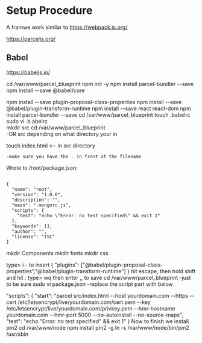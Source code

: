 # Setup Procedure

A framwe work similar to 
https://webpack.js.org/ 

https://parceljs.org/

## Babel

https://babeljs.io/

cd /var/www/parcel_blueprint
npm init -y
npm install parcel-bundler --save
npm install --save @babel/core

npm install --save plugin-proposal-class-properties
npm install --save @babel/plugin-transform-runtime 
npm install --save react react-dom
npm install parcel-bundler --save
cd /var/www/parcel_blueprint 
touch .babelrc
sudo vi .b abelrc				
mkdir src
cd /var/www/parcel_blueprint   
	-OR src depending on what directory your in	
				
touch index.html <-- in src directory

	-make sure you have the . in front of the filename


Wrote to /root/package.json:

```

{
  "name": "root",
  "version": "1.0.0",
  "description": "",
  "main": ".mongorc.js",
  "scripts": {
    "test": "echo \"Error: no test specified\" && exit 1"
  },
  "keywords": [],
  "author": "",
  "license": "ISC"
}
```	

mkdir Components
mkdir fonts
mkdir css

type> i 
	- to insert
{
	"plugins": ["@babel/plugin-proposal-class-properties","@babel/plugin-transform-runtime"]
}
hit escape, then hold shift and hit : 
type> wq
then enter  ,, to save
cd /var/www/parcel_blueprint 
	-just to be sure
sudo vi package.json
	-replace the script part with below
	
  "scripts": {
    "start": "parcel src/index.html --host yourdomain.com --https --cert /etc/letsencrypt/live/yourdomain.com/cert.pem --key /etc/letsencrypt/live/yourdomain.com/privkey.pem --hmr-hostname yourdomain.com --hmr-port 5000 --no-autoinstall --no-source-maps",
    "test": "echo \"Error: no test specified\" && exit 1"
  }
Now to finish we install pm2
cd /var/www/node
npm install pm2 -g
ln -s /var/www/node/bin/pm2 /usr/sbin